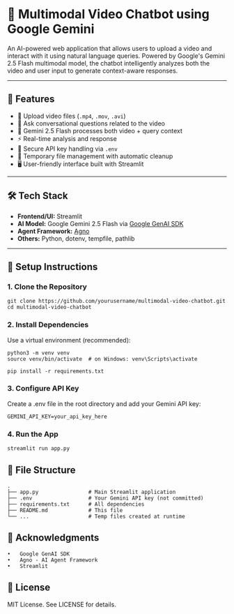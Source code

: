 # 🎥 Multimodal Video Chatbot using Google Gemini

An AI-powered web application that allows users to upload a video and interact with it using natural language queries. Powered by Google's Gemini 2.5 Flash multimodal model, the chatbot intelligently analyzes both the video and user input to generate context-aware responses.

---

## 🚀 Features

- 📁 Upload video files (`.mp4`, `.mov`, `.avi`)
- 💬 Ask conversational questions related to the video
- 🧠 Gemini 2.5 Flash processes both video + query context
- ⚡️ Real-time analysis and response
- 🔐 Secure API key handling via `.env`
- 🧹 Temporary file management with automatic cleanup
- 🖥️ User-friendly interface built with Streamlit

---

## 🛠️ Tech Stack

- **Frontend/UI:** Streamlit
- **AI Model:** Google Gemini 2.5 Flash via [Google GenAI SDK](https://pypi.org/project/google-genai/)
- **Agent Framework:** [Agno](https://pypi.org/project/agno/)
- **Others:** Python, dotenv, tempfile, pathlib

---

## 🔧 Setup Instructions

### 1. Clone the Repository

```
git clone https://github.com/yourusername/multimodal-video-chatbot.git
cd multimodal-video-chatbot
```

### 2. Install Dependencies

Use a virtual environment (recommended):
```
python3 -m venv venv
source venv/bin/activate  # on Windows: venv\Scripts\activate

pip install -r requirements.txt
```

### 3. Configure API Key

Create a .env file in the root directory and add your Gemini API key:
```
GEMINI_API_KEY=your_api_key_here
```

### 4. Run the App

```
streamlit run app.py
```

## 📁 File Structure

```
.
├── app.py                # Main Streamlit application
├── .env                  # Your Gemini API key (not committed)
├── requirements.txt      # All dependencies
├── README.md             # This file
└── ...                   # Temp files created at runtime
```

## 🙌 Acknowledgments
	•	Google GenAI SDK
	•	Agno - AI Agent Framework
	•	Streamlit

## 📄 License

MIT License. See LICENSE for details.
